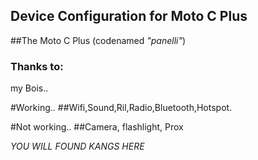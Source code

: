 ## Device Configuration for Moto C Plus

##The Moto C Plus (codenamed _"panelli"_)

### Thanks to: 
my Bois..

#Working..
##Wifi,Sound,Ril,Radio,Bluetooth,Hotspot.
 
 #Not working..
 ##Camera, flashlight, Prox
 
 *YOU WILL FOUND KANGS HERE*
 
